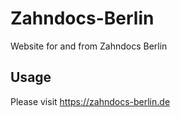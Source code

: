 # Zahndocs-Berlin
Website for and from Zahndocs Berlin

## Usage
Please visit https://zahndocs-berlin.de
